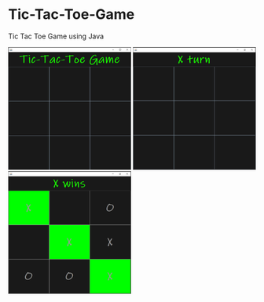 # Tic-Tac-Toe-Game

Tic Tac Toe Game using Java

<div class="images" float="left">
  <img src="https://github.com/Adhouma/Tic-Tac-Toe-Game/blob/main/images/first-image.PNG" width="250" height="250">
  <img src="https://github.com/Adhouma/Tic-Tac-Toe-Game/blob/main/images/second-image.PNG" width="250" height="250">
  <img src="https://github.com/Adhouma/Tic-Tac-Toe-Game/blob/main/images/winning-image.PNG" width="250" height="250">
</div>
